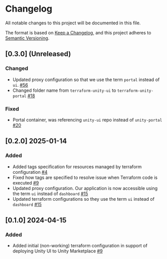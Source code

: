 # Changelog

All notable changes to this project will be documented in this file. 

The format is based on [Keep a Changelog](https://keepachangelog.com/en/1.0.0/),
and this project adheres to [Semantic Versioning](https://semver.org/spec/v2.0.0.html).

## [0.3.0] (Unreleased)

### Changed

- Updated proxy configuration so that we use the term `portal` instead of `ui`. [#56](https://github.com/unity-sds/unity-portal/issues/56)
- Changed folder name from `terraform-unity-ui` to `terraform-unity-portal` [#18](https://github.com/unity-sds/unity-uiux-infra/issues/18)

### Fixed

- Portal container, was referencing `unity-ui` repo instead of `unity-portal` [#20](https://github.com/unity-sds/unity-uiux-infra/issues/20)

## [0.2.0] 2025-01-14

### Added 

- Added tags specification for resources managed by terraform configuration [#4](https://github.com/unity-sds/unity-ui-infra/issues/4)
- Fixed how tags are specified to resolve issue when Terraform code is executed [#9](https://github.com/unity-sds/unity-ui-infra/issues/9)
- Updated proxy configuration. Our application is now accessible using the term `ui` instead of `dashboard` [#15](https://github.com/unity-sds/unity-ui-infra/issues/15)
- Updated terraform configurations so they use the term `ui` instead of `dashboard` [#15](https://github.com/unity-sds/unity-ui-infra/issues/15)

## [0.1.0] 2024-04-15

### Added 

- Added initial (non-working) terraform configuration in support of deploying Unity UI to Unity Marketplace [#9](https://github.com/unity-sds/unity-sds-portal/issues/9)
